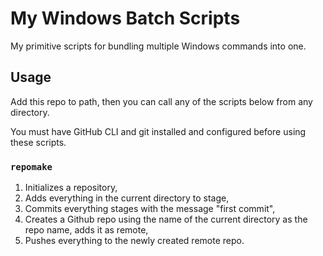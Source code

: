 # My Windows Batch Scripts

My primitive scripts for bundling multiple Windows commands into one.

## Usage
Add this repo to path, then you can call any of the scripts below from any directory.

You must have GitHub CLI and git installed and configured before using these scripts.

### `repomake`
1. Initializes a repository,
2. Adds everything in the current directory to stage,
3. Commits everything stages with the message "first commit",
4. Creates a Github repo using the name of the current directory as the repo name, adds it as remote,
5. Pushes everything to the newly created remote repo.